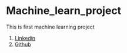 # Machine_learn_project
This is first machine learning project
1. [Linkedin](https://www.linkedin.com/in/venkatesh-lagishetti-5b2a94131/)
1. [Github](https://github.com/Lagishetti-Venkatesh)

